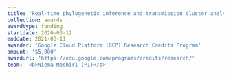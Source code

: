 ```yaml
---
title: "Real-time phylogenetic inference and transmission cluster analysis of COVID-19"
collection: awards
awardtype: funding
startdate: 2020-03-12
enddate: 2021-03-11
awarder: 'Google Cloud Platform (GCP) Research Credits Program'
amount: '$5,000'
awardurl: 'https://edu.google.com/programs/credits/research/'
team: '<b>Niema Moshiri (PI)</b>'
---
```

